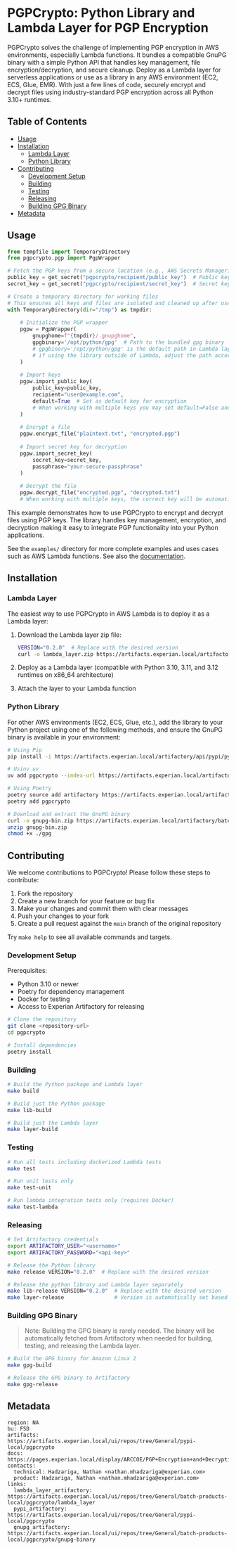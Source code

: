 # PGPCrypto: Python Library and Lambda Layer for PGP Encryption

PGPCrypto solves the challenge of implementing PGP encryption in AWS environments, especially Lambda functions. It bundles a compatible GnuPG binary with a simple Python API that handles key management, file encryption/decryption, and secure cleanup. Deploy as a Lambda layer for serverless applications or use as a library in any AWS environment (EC2, ECS, Glue, EMR). With just a few lines of code, securely encrypt and decrypt files using industry-standard PGP encryption across all Python 3.10+ runtimes.

## Table of Contents
- [Usage](#usage)
- [Installation](#installation)
  - [Lambda Layer](#lambda-layer)
  - [Python Library](#python-library)
- [Contributing](#contributing)
  - [Development Setup](#development-setup)
  - [Building](#building)
  - [Testing](#testing)
  - [Releasing](#releasing)
  - [Building GPG Binary](#building-gpg-binary)
- [Metadata](#metadata)

<a name="usage"></a>
## Usage

```python
from tempfile import TemporaryDirectory
from pgpcrypto.pgp import PgpWrapper

# Fetch the PGP keys from a secure location (e.g., AWS Secrets Manager)
public_key = get_secret("pgpcrypto/recipient/public_key")  # Public key for encryption
secret_key = get_secret("pgpcrypto/recipient/secret_key")  # Secret key for decryption

# Create a temporary directory for working files
# This ensures all keys and files are isolated and cleaned up after use
with TemporaryDirectory(dir="/tmp") as tmpdir:
  
    # Initialize the PGP wrapper
    pgpw = PgpWrapper(
        gnupghome=f"{tmpdir}/.gnupghome",
        gpgbinary='/opt/python/gpg'  # Path to the bundled gpg binary
        # gpgbinary='/opt/python/gpg' is the default path in Lambda layers
        # if using the library outside of Lambda, adjust the path accordingly
    )
    
    # Import keys
    pgpw.import_public_key(
        public_key=public_key,
        recipient="user@example.com",
        default=True  # Set as default key for encryption
        # When working with multiple keys you may set default=False and specify the recipient explicitly on encryption
    )
    
    # Encrypt a file
    pgpw.encrypt_file("plaintext.txt", "encrypted.pgp")
    
    # Import secret key for decryption
    pgpw.import_secret_key(
        secret_key=secret_key,
        passphrase="your-secure-passphrase"
    )
    
    # Decrypt the file
    pgpw.decrypt_file("encrypted.pgp", "decrypted.txt")
    # When working with multiple keys, the correct key will be automatically selected based on the encrypted file's metadata

```

This example demonstrates how to use PGPCrypto to encrypt and decrypt files using PGP keys. The library handles key management, encryption, and decryption making it easy to integrate PGP functionality into your Python applications.

See the `examples/` directory for more complete examples and uses cases such as AWS Lambda functions.  See also the [documentation](https://pages.experian.local/display/ARCCOE/PGP+Encryption+and+Decryption+with+Python).

<a name="installation"></a>
## Installation

<a name="lambda-layer"></a>
### Lambda Layer

The easiest way to use PGPCrypto in AWS Lambda is to deploy it as a Lambda layer:

1. Download the Lambda layer zip file:
   ```bash
   VERSION="0.2.0"  # Replace with the desired version
   curl -o lambda_layer.zip https://artifacts.experian.local/artifactory/batch-products-local/pgpcrypto/lambda_layer/lambda-layer-pgpcrypto-$VERSION.zip
   ```

2. Deploy as a Lambda layer (compatible with Python 3.10, 3.11, and 3.12 runtimes on x86_64 architecture)

3. Attach the layer to your Lambda function

<a name="python-library"></a>
### Python Library

For other AWS environments (EC2, ECS, Glue, etc.), add the library to your Python project using one of the following methods, and ensure the GnuPG binary is available in your environment:

```bash
# Using Pip
pip install -i https://artifacts.experian.local/artifactory/api/pypi/pypi/simple pgpcrypto

# Usinv uv
uv add pgpcrypto --index-url https://artifacts.experian.local/artifactory/api/pypi/pypi/simple

# Using Poetry
poetry source add artifactory https://artifacts.experian.local/artifactory/api/pypi/pypi/simple
poetry add pgpcrypto

# Download and extract the GnuPG binary
curl -o gnupg-bin.zip https://artifacts.experian.local/artifactory/batch-products-local/pgpcrypto/gnupg-binary/gnupg-bin-1.4.23-al2-x86_64.zip
unzip gnupg-bin.zip
chmod +x ./gpg
```

<a name="contributing"></a>
## Contributing

We welcome contributions to PGPCrypto! Please follow these steps to contribute:
1. Fork the repository
2. Create a new branch for your feature or bug fix
3. Make your changes and commit them with clear messages
4. Push your changes to your fork
5. Create a pull request against the `main` branch of the original repository

Try `make help` to see all available commands and targets.

<a name="development-setup"></a>
### Development Setup

Prerequisites:
- Python 3.10 or newer
- Poetry for dependency management
- Docker for testing
- Access to Experian Artifactory for releasing

```bash
# Clone the repository
git clone <repository-url>
cd pgpcrypto

# Install dependencies
poetry install
```

<a name="building"></a>
### Building

```bash
# Build the Python package and Lambda layer
make build

# Build just the Python package
make lib-build

# Build just the Lambda layer
make layer-build
```

<a name="testing"></a>
### Testing

```bash
# Run all tests including dockerized Lambda tests
make test

# Run unit tests only
make test-unit

# Run lambda integration tests only (requires Docker)
make test-lambda
```

<a name="releasing"></a>
### Releasing

```bash
# Set Artifactory credentials
export ARTIFACTORY_USER="<username>"
export ARTIFACTORY_PASSWORD="<api-key>"

# Release the Python library
make release VERSION="0.2.0"  # Replace with the desired version

# Release the python library and Lambda layer separately
make lib-release VERSION="0.2.0"  # Replace with the desired version
make layer-release                # Version is automatically set based on the Python package version
```

<a name="building-gpg-binary"></a>
### Building GPG Binary

> Note: Building the GPG binary is rarely needed. The binary will be automatically fetched from Artifactory when needed for building, testing, and releasing the Lambda layer.

```bash
# Build the GPG binary for Amazon Linux 2
make gpg-build

# Release the GPG binary to Artifactory
make gpg-release
```

<a name="metadata"></a>
## Metadata

```discoveryhub
region: NA
bu: FSD
artifacts: https://artifacts.experian.local/ui/repos/tree/General/pypi-local/pgpcrypto
docs: https://pages.experian.local/display/ARCCOE/PGP+Encryption+and+Decryption+with+Python
contacts:
  technical: Hadzariga, Nathan <nathan.mhadzariga@experian.com>
  product: Hadzariga, Nathan <nathan.mhadzariga@experian.com>
links:
  lambda_layer_artifactory: https://artifacts.experian.local/ui/repos/tree/General/batch-products-local/pgpcrypto/lambda_layer
  pypi_artifactory: https://artifacts.experian.local/ui/repos/tree/General/pypi-local/pgpcrypto
  gnupg_artifactory: https://artifacts.experian.local/ui/repos/tree/General/batch-products-local/pgpcrypto/gnupg-binary
```